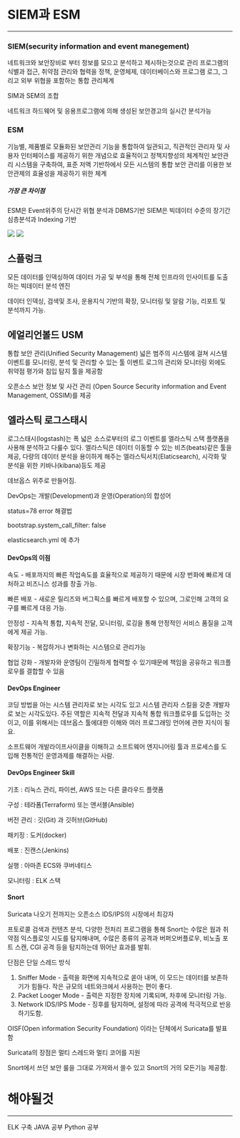 # SIEM과 ESM
---
### SIEM(security information and event manegement)

네트워크와 보안장비로 부터 정보를 모으고 분석하고 제시하는것으로 관리 프로그램의 식별과 접근, 취약점 관리와 협력을 정책, 운영체제, 데이터베이스와 프로그램 로그, 그리고 외부 위협을 포함하는 통합 관리체계

SIM과 SEM의 조합

네트워크 하드웨어 및 응용프로그램에 의해 생성된 보안경고의 실시간 분석가능

### ESM

기능별, 제품별로 모듈화된 보안관리 기능을 통합하여 일관되고, 직관적인 관리자 및 사용자 인터페이스를 제공하기 위한 개념으로 효율적이고 정책지향성의 체계적인 보안관리 시스템을 구축하여, 표준 저액 기반하에서 모든 시스템의 통합 보안 관리를 이용한 보안관제의 효율성을 제공하기 위한 체계

##### 가장 큰 차이점

ESM은 Event위주의 단시간 위협 분석과 DBMS기반
SIEM은 빅데이터 수준의 장기간 심층분석과 Indexing 기반

![](https://img1.daumcdn.net/thumb/R1280x0/?scode=mtistory2&fname=http%3A%2F%2Fcfile2.uf.tistory.com%2Fimage%2F257F3F455899BC02245AB5)
![](https://img1.daumcdn.net/thumb/R1280x0/?scode=mtistory2&fname=http%3A%2F%2Fcfile3.uf.tistory.com%2Fimage%2F24206D455899BC031827BE)

## 스플렁크
모든 데이터를 인덱싱하여 데이터 가공 및 부석을 통해 전체 인프라의 인사이트를 도출하는 빅데이터 분석 엔진

데이터 인덱싱, 검색및 조사, 운용지식 기반의 확장, 모니터링 및 알람 기능, 리포트 및 분석까지 가능.

## 에얼리언볼드 USM

통합 보안 관리(Unified Security Management)
넓은 범주의 시스템에 걸쳐 시스템 이벤트를 모니터링, 분석 및 관리할 수 있는 툴
이벤트 로그의 관리와 모니터링 외에도 취약점 평가와 침입 탐지 툴을 제공함

오픈소스 보안 정보 및 사건 관리 (Open Source Security information and Event Management, OSSIM)를 제공

## 엘라스틱 로그스태시

로그스태시(logstash)는 폭 넓은 소스로부터의 로그 이벤트를 엘라스틱 스택 플랫폼을 사용해 분석하고 다룰수 있다. 엘라스틱은 데이터 이동할 수 있는 비츠(beats)같은 툴을 제공, 다량의 데이터 분석을 용이하게 해주는 엘라스틱서치(Elaticsearch), 시각화 및 분석을 위한 키바나(kibana)등도 제공

데브옵스 위주로 만들어짐.

DevOps는 개발(Development)과 운영(Operation)의 합성어

status=78 error 해결법

bootstrap.system_call_filter: false

elasticsearch.yml 에 추가

#### DevOps의 이점

속도 - 배포까지의 빠른 작업속도를 효율적으로 제공하기 때문에 시장 번화에 빠르게 대처하고 비즈니스 성과를 창출 가능.

빠른 배포 - 새로운 릴리즈와 버그픽스를 빠르게 배포할 수 있으며, 그로인해 고객의 요구를 빠르게 대응 가능.

안정성 - 지속적 통합, 지속적 전달, 모니터링, 로깅을 통해 안정적인 서비스 품질을 고객에게 제공 가능.

확장기능 - 복잡하거나 변화하는 시스템으로 관리가능

협업 강화 - 개발자와 운영팀이 긴밀하게 협력할 수 있기때문에 책임을 공유하고 워크플로우를 결합할 수 있음


#### DevOps Engineer

코딩 방법을 아는 시스템 관리자로 보는 시각도 있고 시스템 관리자 스킬을 갖춘 개발자로 보는 시각도있다. 주된 역할은 지속적 전달과 지속적 통합 워크플로우를 도입하는 것이고, 이를 위해서는 데브옵스 툴에대한 이해와 여러 프로그래밍 언어에 관한 지식이 필요.

소프트웨어 개발라이프사이클을 이해하고 소프트웨어 엔지니어링 툴과 프로세스를 도입해 전통적인 운영과제를 해결하는 사람.

#### DevOps Engineer Skill

기초 : 리눅스 관리, 파이썬, AWS 또는 다른 클라우드 플랫폼

구성 : 테라폼(Terraform) 또는 앤서블(Ansible)

버전 관리 : 깃(Git) 과 깃허브(GitHub)

패키징 : 도커(docker)

배포 : 진캔스(Jenkins)

실행 : 아마존 ECS와 쿠버네티스

모니터링 : ELK 스택

#### Snort

Suricata 나오기 전까지는 오픈소스 IDS/IPS의 시장에서 최강자

프토로콜 검색과 컨텐츠 분석, 다양한 전처리 프로그램을 통해 Snort는 수많은 웜과 취약점 익스플로잇 시도를 탐지해내며, 수많은 종류의 공격과 버퍼오버플로우, 비노출 포트 스캔, CGI 공격 등을 탐지하는데 뛰어난 효과를 발휘.

단점은 단일 스레드 방식

1. Sniffer Mode - 출력을 화면에 지속적으로 쏟아 내며, 이 모드는 데이터를 보존하기가 힘들다. 작은 규모의 네트와크에서 사용하는 편이 좋다.
2. Packet Looger Mode - 출력은 지정한 장치에 기록되며, 차후에 모니터링 가능.
3. Network IDS/IPS Mode - 징후를 탐지하며, 설정에 따라 공격에 적극적으로 반응 하기도함.

OISF(Open information Security Foundation) 이라는 단체에서 Suricata를 발표 함

Suricata의 장점은 멀티 스레드와 멀티 코어를 지원

Snort에서 쓰던 보안 룰을 그대로 가져와서 쓸수 있고 Snort의 거의 모든기능 제공함.



# 해야될것
---
ELK 구축
JAVA 공부
Python 공부
